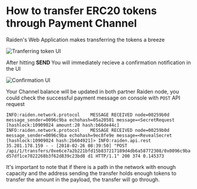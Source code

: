 
<h1> How to transfer ERC20 tokens through Payment Channel </h1>

Raiden's Web Application makes transferring the tokens a breeze 

![Tranferring token UI](https://github.com/dopetard/Raiden-ERC20-Atomic-Swap-POC-/blob/master/Screen%20Shot%202018-02-26%20at%204.39.37%20PM.png)

After hitting <b> SEND </b> You will immediately recieve a confirmation notification in the UI 

![Confirmation UI](https://github.com/dopetard/Raiden-ERC20-Atomic-Swap-POC-/blob/master/Screen%20Shot%202018-02-26%20at%204.39.51%20PM.png) 

Your Channel balance will be updated in both partner Raiden node, you could check the successful payment message on console 
with `POST` API request

` INFO:raiden.network.protocol    MESSAGE RECEIVED node=00259b0d message_sender=0096c9ba echohash=05a20501 message=<SecretRequest [hashlock:10909024 amount:20 hash:b66de44c]
INFO:raiden.network.protocol    MESSAGE RECEIVED node=00259b0d message_sender=0096c9ba echohash=9ec8fe9e message=<RevealSecret [hashlock:10909024 hash:2b604921]>
INFO:raiden.api.rest    35.201.178.159 - - [2018-02-26 08:39:50] "POST /api/1/transfers/0xe6ce7a2b221bfd15b837217189d4db6a58772308/0x0096c9bad57df1ce7022268b3f62d839c23bd8
d1 HTTP/1.1" 200 374 0.145373 `

It's important to note that if there is a path in the network with enough capacity and the address sending the transfer holds enough tokens to transfer the amount in the payload, the transfer will go through. 
